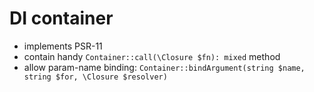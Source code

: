 # DI container
- implements PSR-11
- contain handy `Container::call(\Closure $fn): mixed` method
- allow param-name binding: `Container::bindArgument(string $name, string $for, \Closure $resolver)`
